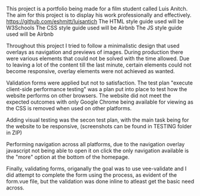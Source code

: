 This project is a portfolio being made for a film student called Luis Anitch. The aim for this project is to display his work professionally and effectively. 
https://github.com/eshmitt/luisantich
The HTML style guide used will be W3Schools
The CSS style guide used will be Airbnb
The JS style guide used will be Airbnb

Throughout this project I tried to follow a minimalistic design that used overlays as navigation and previews of images. During production there were various elements that could not be solved with the time allowed. Due to leaving a lot of the content till the last minute, certain elements could not become responsive, overlay elements were not achieved as wanted.

Validation forms were applied but not to satisfaction. The test plan "execute client-side performance testing" was a plan put into place to test how the website performs on other browsers. The website did not meet the expected outcomes with only Google Chrome being available for viewing as the CSS is removed when used on other platforms.

Adding visual testing was the secon test plan, with the main task being for the website to be responsive, (screenshots can be found in TESTING folder in ZIP)

Performing navigation across all platforms, due to the navigation overlay javascript not being able to open it on click the only navigation available is the "more" option at the bottom of the homepage.

Finally, validating forms, origanally the goal was to use vee-validate and I did attempt to complete the form using the process, as evident of the form.vue file, but the validation was done inline to atleast get the basic need across.


